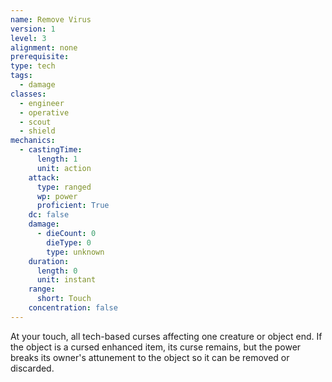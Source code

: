 ```yaml
---
name: Remove Virus
version: 1
level: 3
alignment: none
prerequisite: 
type: tech
tags:
  - damage
classes:
  - engineer
  - operative
  - scout
  - shield
mechanics:
  - castingTime:
      length: 1
      unit: action
    attack:
      type: ranged
      wp: power
      proficient: True
    dc: false
    damage:
      - dieCount: 0
        dieType: 0
        type: unknown
    duration:
      length: 0
      unit: instant
    range:
      short: Touch
    concentration: false
---
```

At your touch, all tech-based curses affecting one creature or object end. If the object is a cursed enhanced item, its curse remains, but the power breaks its owner's attunement to the object so it can be removed or discarded.
    